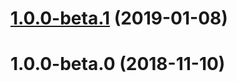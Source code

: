# [1.0.0-beta.1](https://github.com/banejs/container/compare/v1.0.0-beta.0...v1.0.0-beta.1) (2019-01-08)



# 1.0.0-beta.0 (2018-11-10)



